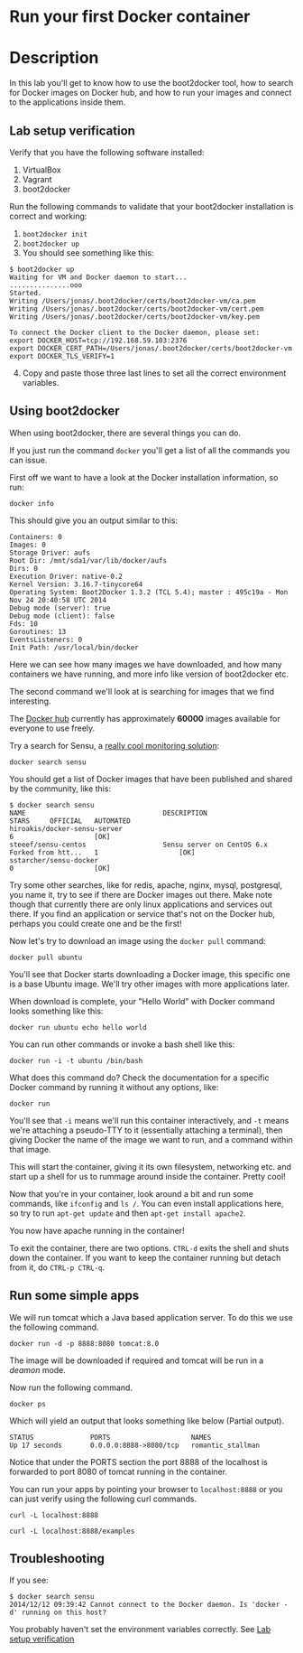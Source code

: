 Run your first Docker container
===============================

# Description

In this lab you'll get to know how to use the boot2docker tool, how to search for Docker images on Docker hub, and how to run your images and connect to the applications inside them.

## Lab setup verification

Verify that you have the following software installed:

1. VirtualBox
2. Vagrant
3. boot2docker

Run the following commands to validate that your boot2docker installation is correct and working:

1. ```boot2docker init```
2. ```boot2docker up```
3. You should see something like this:

  ```
  $ boot2docker up
  Waiting for VM and Docker daemon to start...
  ...............ooo
  Started.
  Writing /Users/jonas/.boot2docker/certs/boot2docker-vm/ca.pem
  Writing /Users/jonas/.boot2docker/certs/boot2docker-vm/cert.pem
  Writing /Users/jonas/.boot2docker/certs/boot2docker-vm/key.pem

  To connect the Docker client to the Docker daemon, please set:
  export DOCKER_HOST=tcp://192.168.59.103:2376
  export DOCKER_CERT_PATH=/Users/jonas/.boot2docker/certs/boot2docker-vm
  export DOCKER_TLS_VERIFY=1
  ```

4. Copy and paste those three last lines to set all the correct environment variables.

## Using boot2docker

When using boot2docker, there are several things you can do.

If you just run the command ```docker``` you'll get a list of all the commands you can issue.

First off we want to have a look at the Docker installation information, so run:

```docker info```

This should give you an output similar to this:

```
Containers: 0
Images: 0
Storage Driver: aufs
Root Dir: /mnt/sda1/var/lib/docker/aufs
Dirs: 0
Execution Driver: native-0.2
Kernel Version: 3.16.7-tinycore64
Operating System: Boot2Docker 1.3.2 (TCL 5.4); master : 495c19a - Mon Nov 24 20:40:58 UTC 2014
Debug mode (server): true
Debug mode (client): false
Fds: 10
Goroutines: 13
EventsListeners: 0
Init Path: /usr/local/bin/docker
```

Here we can see how many images we have downloaded, and how many containers we have running, and more info like version of boot2docker etc.

The second command we'll look at is searching for images that we find interesting.

The [Docker hub](https://registry.hub.docker.com) currently has approximately **60000** images available for everyone to use freely.

Try a search for Sensu, a [really cool monitoring solution](http://sensuapp.org):

```docker search sensu```

You should get a list of Docker images that have been published and shared by the community, like this:

```
$ docker search sensu
NAME                                  DESCRIPTION                                     STARS     OFFICIAL   AUTOMATED
hiroakis/docker-sensu-server                                                          6                    [OK]
steeef/sensu-centos                   Sensu server on CentOS 6.x Forked from htt...   1                    [OK]
sstarcher/sensu-docker                                                                0                    [OK]
```

Try some other searches, like for redis, apache, nginx, mysql, postgresql, you name it, try to see if there are Docker images out there. Make note though that currently there are only linux applications and services out there. If you find an application or service that's not on the Docker hub, perhaps you could create one and be the first!

Now let's try to download an image using the ```docker pull``` command:

```docker pull ubuntu```

You'll see that Docker starts downloading a Docker image, this specific one is a base Ubuntu image. We'll try other images with more applications later.

When download is complete, your "Hello World" with Docker command looks something like this:

```docker run ubuntu echo hello world```

You can run other commands or invoke a bash shell like this:

```docker run -i -t ubuntu /bin/bash```

What does this command do? Check the documentation for a specific Docker command by running it without any options, like:

```docker run```

You'll see that ```-i``` means we'll run this container interactively, and ```-t``` means we're attaching a pseudo-TTY to it (essentially attaching a terminal), then giving Docker the name of the image we want to run, and a command within that image.

This will start the container, giving it its own filesystem, networking etc. and start up a shell for us to rummage around inside the container. Pretty cool!

Now that you're in your container, look around a bit and run some commands, like ```ifconfig``` and ```ls /```. You can even install applications here, so try to run ```apt-get update``` and then ```apt-get install apache2```.

You now have apache running in the container!

To exit the container, there are two options. ```CTRL-d``` exits the shell and shuts down the container. If you want to keep the container running but detach from it, do ```CTRL-p CTRL-q```.

## Run some simple apps

We will run tomcat which a Java based application server. To do this we use the following command.

```docker run -d -p 8888:8080 tomcat:8.0```

The image will be downloaded if required and tomcat will be run in a *deamon* mode.

Now run the following command.

```docker ps```

Which will yield an output that looks something like below (Partial output).

```
STATUS              PORTS                    NAMES
Up 17 seconds       0.0.0.0:8888->8080/tcp   romantic_stallman
```
Notice that under the PORTS section the port 8888 of the localhost is forwarded to port 8080 of tomcat running in the container.

You can run your apps by pointing your browser to ```localhost:8888``` or you can just verify using the following curl commands.

```curl -L localhost:8888```

```curl -L localhost:8888/examples```

## Troubleshooting

If you see:

```
$ docker search sensu
2014/12/12 09:39:42 Cannot connect to the Docker daemon. Is 'docker -d' running on this host?
```

You probably haven't set the environment variables correctly. See [Lab setup verification](#lab-setup-verification)
